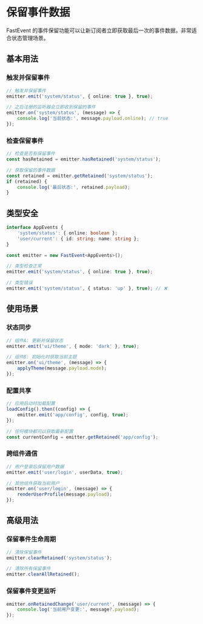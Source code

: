 # 保留事件数据

FastEvent 的事件保留功能可以让新订阅者立即获取最后一次的事件数据，非常适合状态管理场景。

## 基本用法

### 触发并保留事件

```typescript
// 触发并保留事件
emitter.emit('system/status', { online: true }, true);

// 之后注册的监听器会立即收到保留的事件
emitter.on('system/status', (message) => {
    console.log('当前状态:', message.payload.online); // true
});
```

### 检查保留事件

```typescript
// 检查是否有保留事件
const hasRetained = emitter.hasRetained('system/status');

// 获取保留的事件数据
const retained = emitter.getRetained('system/status');
if (retained) {
    console.log('最后状态:', retained.payload);
}
```

## 类型安全

```typescript
interface AppEvents {
    'system/status': { online: boolean };
    'user/current': { id: string; name: string };
}

const emitter = new FastEvent<AppEvents>();

// 类型检查正常
emitter.emit('system/status', { online: true }, true);

// 类型错误
emitter.emit('system/status', { status: 'up' }, true); // ❌
```

## 使用场景

### 状态同步

```typescript
// 组件A: 更新并保留状态
emitter.emit('ui/theme', { mode: 'dark' }, true);

// 组件B: 初始化时获取当前主题
emitter.on('ui/theme', (message) => {
    applyTheme(message.payload.mode);
});
```

### 配置共享

```typescript
// 应用启动时加载配置
loadConfig().then((config) => {
    emitter.emit('app/config', config, true);
});

// 任何模块都可以获取最新配置
const currentConfig = emitter.getRetained('app/config');
```

### 跨组件通信

```typescript
// 用户登录后保留用户数据
emitter.emit('user/login', userData, true);

// 其他组件获取当前用户
emitter.on('user/login', (message) => {
    renderUserProfile(message.payload);
});
```

## 高级用法

### 保留事件生命周期

```typescript
// 清除保留事件
emitter.clearRetained('system/status');

// 清除所有保留事件
emitter.clearAllRetained();
```

### 保留事件变更监听

```typescript
emitter.onRetainedChange('user/current', (message) => {
    console.log('当前用户变更:', message?.payload);
});
```
